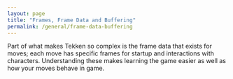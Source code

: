 ```yaml
---
layout: page
title: "Frames, Frame Data and Buffering"
permalink: /general/frame-data-buffering
---
```


Part of what makes Tekken so complex is the frame data that exists for moves; each move has specific frames for startup and interactions with characters. Understanding these makes learning the game easier as well as how your moves behave in game.
